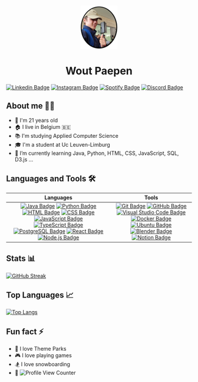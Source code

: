 
<div align="center">
    <img clip-path="circle()" src="piccas.png" width="100">
    <h1>Wout Paepen</h1>
</div>

[![Linkedin Badge](https://img.shields.io/badge/-LinkedIn-blue?style=flat&logo=Linkedin&logoColor=white)](https://www.linkedin.com/in/wout-paepen/)
[![Instagram Badge](https://img.shields.io/badge/-Instagram-purple?style=flat&logo=instagram&logoColor=white)](https://www.instagram.com/wout_paepen/)
[![Spotify Badge](https://img.shields.io/badge/-Spotify-239120?style=flat&logo=spotify&logoColor=white)](https://open.spotify.com/user/eftelking?si=8a691891fd234179)
[![Discord Badge](https://img.shields.io/badge/-Discord-blue?style=flat&logo=discord&logoColor=white)](https://discord.com/users/227822834741805056)
    
    


## About me 🙋‍♂️
- 🏫 I'm 21 years old
- 🏠 I live in Belgium 🇧🇪
- 📚 I'm studying Applied Computer Science
- 🎓 I'm a student at Uc Leuven-Limburg
- 🌱 I’m currently learning Java, Python, HTML, CSS, JavaScript, SQL, D3.js ...

## Languages and Tools 🛠️
<!-- all languages in one column | all tools in one column |  -->
| Languages | Tools |
| :---: | :---: |
| [![Java Badge](https://img.shields.io/badge/-Java-007396?style=flat&logo=java&logoColor=white)](https://www.java.com/) [![Python Badge](https://img.shields.io/badge/-Python-3776AB?style=flat&logo=python&logoColor=white)](https://www.python.org/)  [![HTML Badge](https://img.shields.io/badge/-HTML-239120?style=flat&logo=html5&logoColor=white)](https://www.w3schools.com/html/) [![CSS Badge](https://img.shields.io/badge/-CSS-F05040?&style=flat&logo=css3&logoColor=white)](https://www.w3schools.com/css/) [![JavaScript Badge](https://img.shields.io/badge/-JavaScript-F7DF1E?style=flat&logo=javascript&logoColor=black)](https://www.javascript.com/) [![TypeScript Badge](https://img.shields.io/badge/-TypeScript-007ACC?style=flat&logo=typescript&logoColor=white)](https://www.typescriptlang.org/)  [![PostgreSQL Badge](https://img.shields.io/badge/-PostgreSQL-316192?style=flat&logo=postgresql&logoColor=white)](https://www.Postgres.com/) [![React Badge](https://img.shields.io/badge/-React-20232A?style=flat&logo=react&logoColor=61DAFB)](https://www.react.com/)  [![Node.js Badge](https://img.shields.io/badge/-Node.js-339933?style=flat&logo=node.js&logoColor=white)](https://www.nodejs.org/)|   [![Git Badge](https://img.shields.io/badge/-Git-F05032?style=flat&logo=git&logoColor=white)](https://www.git.com/) [![GitHub Badge](https://img.shields.io/badge/-GitHub-100000?style=flat&logo=github&logoColor=white)](https://www.github.com/) [![Visual Studio Code Badge](https://img.shields.io/badge/-Visual_Studio_Code-0078D4?style=flat&logo=visual-studio-code&logoColor=white)](https://code.visualstudio.com/) [![Docker Badge](https://img.shields.io/badge/-Docker-2CA5E0?style=flat&logo=docker&logoColor=white)](https://www.docker.io) [![Ubuntu Badge](https://img.shields.io/badge/-Ubuntu-E95420?style=flat&logo=ubuntu&logoColor=white)](https://www.ubuntu.com) [![Blender Badge](https://img.shields.io/badge/-Blender-F5792A?style=flat&logo=blender&logoColor=white)](https://blender.org) [![Notion Badge](https://img.shields.io/badge/-Notion-000000?style=flat&logo=notion&logoColor=white)](https://notion.so) |




<!-- 
[![Java Badge](https://img.shields.io/badge/-Java-007396?style=flat&logo=java&logoColor=white)](https://www.java.com/)
[![Python Badge](https://img.shields.io/badge/-Python-3776AB?style=flat&logo=python&logoColor=white)](https://www.python.org/)
[![HTML Badge](https://img.shields.io/badge/-HTML-239120?style=flat&logo=html5&logoColor=white)](https://www.w3schools.com/html/)
[![CSS Badge](https://img.shields.io/badge/-CSS-F05040?&style=flat&logo=css3&logoColor=white)](https://www.w3schools.com/css/)
[![JavaScript Badge](https://img.shields.io/badge/-JavaScript-F7DF1E?style=flat&logo=javascript&logoColor=black)](https://www.javascript.com/)
[![PostgreSQL Badge](https://img.shields.io/badge/-PostgreSQL-316192?style=flat&logo=postgresql&logoColor=white)](https://www.Postgres.com/)
[![React Badge](https://img.shields.io/badge/-React-20232A?style=flat&logo=react&logoColor=61DAFB)](https://www.react.com/)
[![Git Badge](https://img.shields.io/badge/-Git-F05032?style=flat&logo=git&logoColor=white)](https://www.git.com/)
[![GitHub Badge](https://img.shields.io/badge/-GitHub-100000?style=flat&logo=github&logoColor=white)](https://www.github.com/)
[![Visual Studio Code Badge](https://img.shields.io/badge/-Visual_Studio_Code-0078D4?style=flat&logo=visual-studio-code&logoColor=white)](https://code.visualstudio.com/)
[![Docker Badge](https://img.shields.io/badge/-Docker-2CA5E0?style=flat&logo=docker&logoColor=white)](https://www.docker.io)
[![Ubuntu Badge](https://img.shields.io/badge/-Ubuntu-E95420?style=flat&logo=ubuntu&logoColor=white)](https://www.ubuntu.com)
[![Blender Badge](https://img.shields.io/badge/-Blender-F5792A?style=flat&logo=blender&logoColor=white)](https://blender.org)
[![Notion Badge](https://img.shields.io/badge/-Notion-000000?style=flat&logo=notion&logoColor=white)](https://notion.so) -->
<!-- 
<div align="center">
<a href="https://www.java.com/">
<img src="https://img.shields.io/badge/Java-ED8B00?style=for-the-badge&logo=java&logoColor=white">
</a>
<a href="https://www.python.org/">
<img src="https://img.shields.io/badge/Python-3776AB?style=for-the-badge&logo=python&logoColor=white">
</a>
<a href="https://www.w3schools.com/html/">
<img src="https://img.shields.io/badge/HTML-239120?style=for-the-badge&logo=html5&logoColor=white">
</a>
<a href="https://www.w3schools.com/css/">
<img src="https://img.shields.io/badge/CSS-F05040?&style=for-the-badge&logo=css3&logoColor=white">
</a>
<a href="https://www.javascript.com/">
<img src="https://img.shields.io/badge/JavaScript-F7DF1E?style=for-the-badge&logo=javascript&logoColor=black">
</a>
<a href="https://www.Postgres.com/">
<img src="https://img.shields.io/badge/PostgreSQL-316192?style=for-the-badge&logo=postgresql&logoColor=white">
</a>
<a href="https://www.react.com/">
<img src="https://img.shields.io/badge/React-20232A?style=for-the-badge&logo=react&logoColor=61DAFB">
</a>
<a href="https://www.git.com/">
<img src="https://img.shields.io/badge/Git-F05032?style=for-the-badge&logo=git&logoColor=white">
</a>
<a href="https://www.github.com/">
<img src="https://img.shields.io/badge/GitHub-100000?style=for-the-badge&logo=github&logoColor=white">
</a>
<a href="https://code.visualstudio.com/">
<img src="https://img.shields.io/badge/Visual_Studio_Code-0078D4?style=for-the-badge&logo=visual-studio-code&logoColor=white">
</a>
<a href="https://www.docker.io">
<img src="https://img.shields.io/badge/Docker-2CA5E0?style=for-the-badge&logo=docker&logoColor=white">
</a>
<a href="https://www.ubuntu.com">
<img src="https://img.shields.io/badge/Ubuntu-E95420?style=for-the-badge&logo=ubuntu&logoColor=white">
</a>
<a href="https://blender.org">
<img src="https://img.shields.io/badge/Blender-F5792A?style=for-the-badge&logo=blender&logoColor=white">
</a>
<a href="https://notion.so">
<img src="https://img.shields.io/badge/Notion-000000?style=for-the-badge&logo=notion&logoColor=white">
</a> -->



## Stats 📊
[![GitHub Streak](https://streak-stats.demolab.com?user=WoutPaepenUcLL&theme=tokyonight-duo&hide_border=true&locale=nl&date_format=j%20M%5B%20Y%5D&mode=weekly)](https://git.io/streak-stats)

## Top Languages 📈
[![Top Langs](https://github-readme-stats.vercel.app/api/top-langs/?username=WoutPaepenUcLL&layout=compact&theme=github_dark_dimmed)](https://github.com/anuraghazra/github-readme-stats)

## Fun fact ⚡
- 🎢 I love Theme Parks
- 🎮 I love playing games
- 🏂 I love snowboarding
- 👀     ![Profile View Counter](https://komarev.com/ghpvc/?username=WoutPaepenUcLL)   
 



<!--
**WoutPaepenUcLL/WoutPaepenUcLL** is a ✨ _special_ ✨ repository because its `README.md` (this file) appears on your GitHub profile.

Here are some ideas to get you started:

- 🔭 I’m currently working on ...
- 🌱 I’m currently learning ...
- 👯 I’m looking to collaborate on ...
- 🤔 I’m looking for help with ...
- 💬 Ask me about ...
- 📫 How to reach me: ...
- 😄 Pronouns: ...
- ⚡ Fun fact: ...
-->
